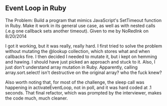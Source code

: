 ## Event Loop in Ruby

The Problem: Build a program that mimics JavaScript's SetTimeout function in Ruby. Make it work in its general use case, as well as with nested calls (.e.g one callback sets another timeout). Given to me by NoRedInk on 8/20/2014

I got it working, but it was really, really hard. I first tried to solve the problem without mutating the @lookup collection, which stores what and when callbacks fire. I then decided I needed to mutate it, but i kept on hemming and hawing. I should have just picked an approach and stuck to it. Also, I just don't understand array mutation in Ruby. Apparently, calling array.sort.select! isn't destructive on the original array? who the fuck knew?

Also worth noting that, for most of the challenge, the sleep call was happening in activateEventLoop, not in poll, and it was hard coded at .1 seconds. That final refactor, which was prompted by the interviewer, makes the code much, much cleaner.

